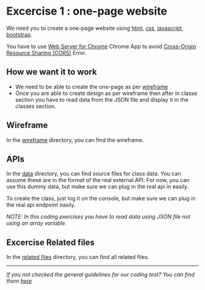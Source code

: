 # Excercise 1 : one-page website

We need you to create a one-page website using [html](https://html.spec.whatwg.org/), [css](https://www.w3.org/Style/CSS/), [javascript](https://developer.mozilla.org/en-US/docs/Web/JavaScript/Language_Resources), [bootstrap](https://getbootstrap.com/docs/5.0/getting-started/introduction/).

You have to use [Web Server for Chrome](https://chrome.google.com/webstore/detail/web-server-for-chrome/ofhbbkphhbklhfoeikjpcbhemlocgigb?hl=en) Chrome App to avoid [Cross-Origin Resource Sharing (CORS)](https://developer.mozilla.org/en-US/docs/Web/HTTP/CORS) Error.

## How we want it to work

- We need to be able to create the one-page as per [wireframe](wireframe/page-design.png)
- Once you are able to create design as per wireframe then after in classe section you have to read data from the JSON file and display it in the classes section.

## Wireframe

In the [wireframe](wireframe) directory, you can find the wireframe.

## APIs

In the [data](data/) directory, you can find source files for class data.
You can assume these are in the format of the real external API.
For now, you can use this dummy data, but make sure we can plug in the real api in easily.

To create the class, just log it on the console, but make sure we can plug in the real api endpoint easily.

_NOTE: In this coding exercises you have to read data using JSON file not using an array variable._

## Excercise Related files

In the [related files](relatedfiles/) directory, you can find all related files.

---

_If you not checked the general guidelines for our coding test? You can find them [here](.././README.md)_

